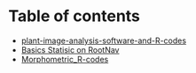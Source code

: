 # Table of contents

* [plant-image-analysis-software-and-R-codes](README.md)
* [Basics Statisic on RootNav](<Basics Statisic on RootNav/README.md>)
* [Morphometric\_R-codes](Morphometric\_R-codes/README.md)
